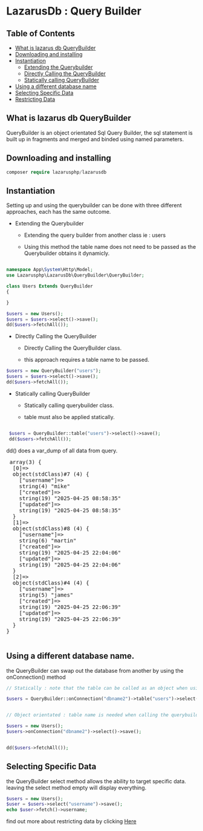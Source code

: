 # LazarusDb : Query Builder

## Table of Contents

- [What is lazarus db QueryBuilder](#what-is-lazarus-db-querybuilder)
- [Downloading and installing](#downloading-and-installingf)
- [Instantiation](#instantiation)
    - [Extending the Querybuilder](#instantiation)
    - [Directly Calling the QueryBuilder](#instantiation)
    - [Statically calling QueryBuilder](#instantiation)
- [Using a different database name](#using-a-different-database-name)
- [Selecting Specific Data](#selecting-specific-data)
- [Restricting Data](Select.md)

## What is lazarus db QueryBuilder
 QueryBuilder is an object orientated Sql Query Builder, the sql statement is built up in fragments and merged and binded using named parameters.



## Downloading and installing

```php
composer require lazarusphp/lazarusdb
```

 ## Instantiation

Setting up and using the querybuilder can be done with three different approaches, each has the same outcome.

* Extending the Querybuilder
    * Extending the query builder from another class ie : users

    * Using this method the table name does not need to be passed as the Querybuilder obtains it dynamicly.


```php

namespace App\System\Http\Model;
use Lazarusphp\LazarusDb\QueryBuilder\QueryBuilder;

class Users Extends QueryBuilder
{

}

$users = new Users();
$users = $users->select()->save();
dd($users->fetchAll());
```

* Directly Calling the QueryBuilder
    * Directly Calling the QueryBuilder class.

    * this approach requires a table name to be passed.


```php
$users = new QueryBuilder("users");
$users = $users->select()->save();
dd($users->fetchAll());
```

* Statically calling QueryBuilder
    * Statically calling querybuilder class.

    * table must also be applied statically.

```php

 $users = QueryBuilder::table("users")->select()->save();
 dd($users->fetchAll());

```

dd() does a var_dump of all data from query.


 <pre>
 array(3) {
  [0]=>
  object(stdClass)#7 (4) {
    ["username"]=>
    string(4) "mike"
    ["created"]=>
    string(19) "2025-04-25 08:58:35"
    ["updated"]=>
    string(19) "2025-04-25 08:58:35"
  }
  [1]=>
  object(stdClass)#8 (4) {
    ["username"]=>
    string(6) "martin"
    ["created"]=>
    string(19) "2025-04-25 22:04:06"
    ["updated"]=>
    string(19) "2025-04-25 22:04:06"
  }
  [2]=>
  object(stdClass)#4 (4) {
    ["username"]=>
    string(5) "james"
    ["created"]=>
    string(19) "2025-04-25 22:06:39"
    ["updated"]=>
    string(19) "2025-04-25 22:06:39"
  }
}
 </pre>

## Using a different database name.
the QueryBuilder can swap out the database from another  by using the onConnection() method

```php
// Statically : note that the table can be called as an object when using onConnection.

$users = QueryBuilder::onConnection("dbname2")->table("users")->select()->save();


// Object orientated : table name is needed when calling the querybuilder directly.

$users = new Users();
$users->onConnection("dbname2")->select()->save();


dd($users->fetchAll());
```

## Selecting Specific Data
the QueryBuilder select method allows the ability to target specific data.
leaving the select method empty will display everything.

```php
$users = new Users();
$user = $users->select("username")->save();
echo $user->fetch()->username;
```
find out more about restricting data by clicking [Here](Select.md) 



